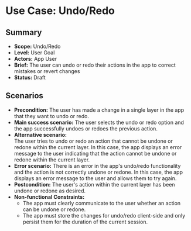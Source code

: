 # Use Case: Undo/Redo

## Summary

- **Scope:** Undo/Redo
- **Level:** User Goal
- **Actors:** App User
- **Brief:** The user can undo or redo their actions in the app to correct mistakes or revert changes
- **Status:** Draft

## Scenarios

- **Precondition:**
  The user has made a change in a single layer in the app that they want to undo or redo.
- **Main success scenario:**
  The user selects the undo or redo option and the app successfully undoes or redoes the previous action.
- **Alternative scenario:**  
  The user tries to undo or redo an action that cannot be undone or redone within the current layer.
  In this case, the app displays an error message to the user indicating that the action cannot be undone or redone within the current layer.
- **Error scenario:**
  There is an error in the app's undo/redo functionality and the action is not correctly undone or redone.
  In this case, the app displays an error message to the user and allows them to try again.
- **Postcondition:**
  The user's action within the current layer has been undone or redone as desired.
- **Non-functional Constraints:**
  - The app must clearly communicate to the user whether an action can be undone or redone.
  - The app must store the changes for undo/redo client-side and only persist them for the duration of the current session.
